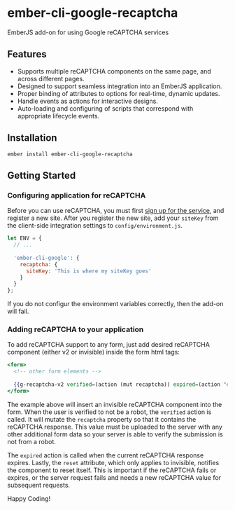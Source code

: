 # ember-cli-google-recaptcha

EmberJS add-on for using Google reCAPTCHA services

## Features

* Supports multiple reCAPTCHA components on the same page, and across different pages.
* Designed to support seamless integration into an EmberJS application.
* Proper binding of attributes to options for real-time, dynamic updates.
* Handle events as actions for interactive designs.
* Auto-loading and configuring of scripts that correspond with appropriate lifecycle events.

## Installation

    ember install ember-cli-google-recaptcha
    
## Getting Started


### Configuring application for reCAPTCHA

Before you can use reCAPTCHA, you must first [sign up for the service](https://www.google.com/recaptcha), 
and register a new site. After you register the new site, add your `siteKey` from the client-side integration
settings to `config/environment.js`.

```javascript 1.6
let ENV = {
  // ...
  
  'ember-cli-google': {
    recaptcha: {
      siteKey: 'This is where my siteKey goes'
    }
  }
};
```

If you do not configur the environment variables correctly, then the add-on will 
fail.

### Adding reCAPTCHA to your application

To add reCAPTCHA support to any form, just add desired reCAPTCHA component (either v2 
or invisible) inside the form html tags:

```handlebars
<form>
  <!-- other form elements -->
  
  {{g-recaptcha-v2 verified=(action (mut recaptcha)) expired=(action "expired") reset=reset}}
</form>
```

The example above will insert an invisible reCAPTCHA component into the form. When the
user is verified to not be a robot, the `verified` action is called. It will mutate the
`recaptcha` property so that it contains the reCAPTCHA response. This value must be 
uploaded to the server with any other additional form data so your server is able to 
verify the submission is not from a robot.

The `expired` action is called when the current reCAPTCHA response expires. Lastly, the
`reset` attribute, which only applies to invisible, notifies the component to reset itself.
This is important if the reCAPTCHA fails or expires, or the server request fails and needs
a new reCAPTCHA value for subsequent requests.

Happy Coding!
